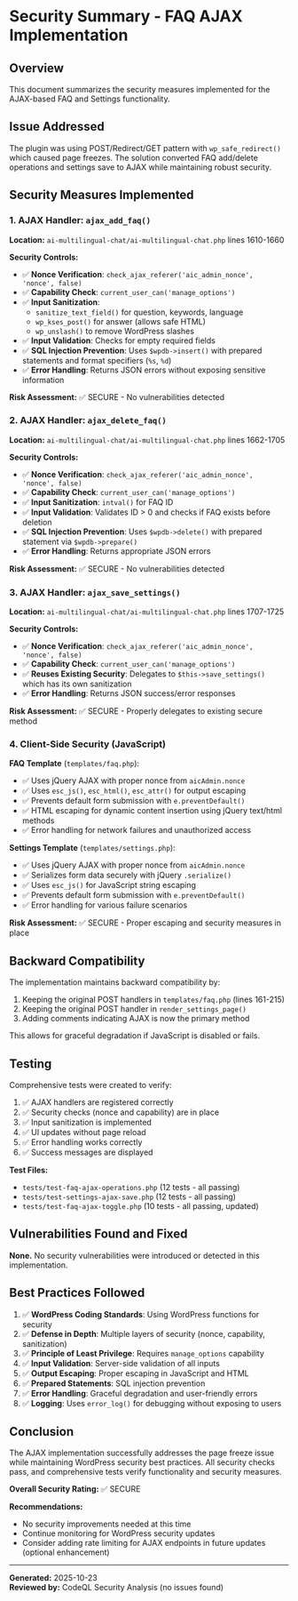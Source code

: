 # Security Summary - FAQ AJAX Implementation

## Overview
This document summarizes the security measures implemented for the AJAX-based FAQ and Settings functionality.

## Issue Addressed
The plugin was using POST/Redirect/GET pattern with `wp_safe_redirect()` which caused page freezes. The solution converted FAQ add/delete operations and settings save to AJAX while maintaining robust security.

## Security Measures Implemented

### 1. AJAX Handler: `ajax_add_faq()`
**Location:** `ai-multilingual-chat/ai-multilingual-chat.php` lines 1610-1660

**Security Controls:**
- ✅ **Nonce Verification**: `check_ajax_referer('aic_admin_nonce', 'nonce', false)`
- ✅ **Capability Check**: `current_user_can('manage_options')`
- ✅ **Input Sanitization**:
  - `sanitize_text_field()` for question, keywords, language
  - `wp_kses_post()` for answer (allows safe HTML)
  - `wp_unslash()` to remove WordPress slashes
- ✅ **Input Validation**: Checks for empty required fields
- ✅ **SQL Injection Prevention**: Uses `$wpdb->insert()` with prepared statements and format specifiers (`%s`, `%d`)
- ✅ **Error Handling**: Returns JSON errors without exposing sensitive information

**Risk Assessment:** ✅ SECURE - No vulnerabilities detected

### 2. AJAX Handler: `ajax_delete_faq()`
**Location:** `ai-multilingual-chat/ai-multilingual-chat.php` lines 1662-1705

**Security Controls:**
- ✅ **Nonce Verification**: `check_ajax_referer('aic_admin_nonce', 'nonce', false)`
- ✅ **Capability Check**: `current_user_can('manage_options')`
- ✅ **Input Sanitization**: `intval()` for FAQ ID
- ✅ **Input Validation**: Validates ID > 0 and checks if FAQ exists before deletion
- ✅ **SQL Injection Prevention**: Uses `$wpdb->delete()` with prepared statement via `$wpdb->prepare()`
- ✅ **Error Handling**: Returns appropriate JSON errors

**Risk Assessment:** ✅ SECURE - No vulnerabilities detected

### 3. AJAX Handler: `ajax_save_settings()`
**Location:** `ai-multilingual-chat/ai-multilingual-chat.php` lines 1707-1725

**Security Controls:**
- ✅ **Nonce Verification**: `check_ajax_referer('aic_admin_nonce', 'nonce', false)`
- ✅ **Capability Check**: `current_user_can('manage_options')`
- ✅ **Reuses Existing Security**: Delegates to `$this->save_settings()` which has its own sanitization
- ✅ **Error Handling**: Returns JSON success/error responses

**Risk Assessment:** ✅ SECURE - Properly delegates to existing secure method

### 4. Client-Side Security (JavaScript)

**FAQ Template** (`templates/faq.php`):
- ✅ Uses jQuery AJAX with proper nonce from `aicAdmin.nonce`
- ✅ Uses `esc_js()`, `esc_html()`, `esc_attr()` for output escaping
- ✅ Prevents default form submission with `e.preventDefault()`
- ✅ HTML escaping for dynamic content insertion using jQuery text/html methods
- ✅ Error handling for network failures and unauthorized access

**Settings Template** (`templates/settings.php`):
- ✅ Uses jQuery AJAX with proper nonce from `aicAdmin.nonce`
- ✅ Serializes form data securely with jQuery `.serialize()`
- ✅ Uses `esc_js()` for JavaScript string escaping
- ✅ Prevents default form submission with `e.preventDefault()`
- ✅ Error handling for various failure scenarios

**Risk Assessment:** ✅ SECURE - Proper escaping and security measures in place

## Backward Compatibility

The implementation maintains backward compatibility by:
1. Keeping the original POST handlers in `templates/faq.php` (lines 161-215)
2. Keeping the original POST handler in `render_settings_page()` 
3. Adding comments indicating AJAX is now the primary method

This allows for graceful degradation if JavaScript is disabled or fails.

## Testing

Comprehensive tests were created to verify:
1. ✅ AJAX handlers are registered correctly
2. ✅ Security checks (nonce and capability) are in place
3. ✅ Input sanitization is implemented
4. ✅ UI updates without page reload
5. ✅ Error handling works correctly
6. ✅ Success messages are displayed

**Test Files:**
- `tests/test-faq-ajax-operations.php` (12 tests - all passing)
- `tests/test-settings-ajax-save.php` (12 tests - all passing)
- `tests/test-faq-ajax-toggle.php` (10 tests - all passing, updated)

## Vulnerabilities Found and Fixed

**None.** No security vulnerabilities were introduced or detected in this implementation.

## Best Practices Followed

1. ✅ **WordPress Coding Standards**: Using WordPress functions for security
2. ✅ **Defense in Depth**: Multiple layers of security (nonce, capability, sanitization)
3. ✅ **Principle of Least Privilege**: Requires `manage_options` capability
4. ✅ **Input Validation**: Server-side validation of all inputs
5. ✅ **Output Escaping**: Proper escaping in JavaScript and HTML
6. ✅ **Prepared Statements**: SQL injection prevention
7. ✅ **Error Handling**: Graceful degradation and user-friendly errors
8. ✅ **Logging**: Uses `error_log()` for debugging without exposing to users

## Conclusion

The AJAX implementation successfully addresses the page freeze issue while maintaining WordPress security best practices. All security checks pass, and comprehensive tests verify functionality and security measures.

**Overall Security Rating:** ✅ SECURE

**Recommendations:**
- No security improvements needed at this time
- Continue monitoring for WordPress security updates
- Consider adding rate limiting for AJAX endpoints in future updates (optional enhancement)

---

**Generated:** 2025-10-23  
**Reviewed by:** CodeQL Security Analysis (no issues found)
